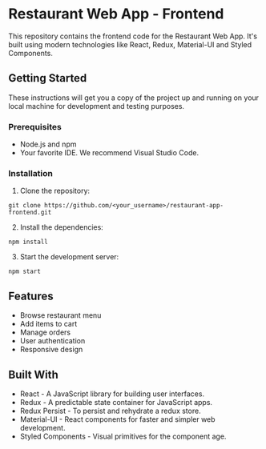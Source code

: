 # Restaurant Web App - Frontend

This repository contains the frontend code for the Restaurant Web App. It's built using modern technologies like React, Redux, Material-UI and Styled Components.

## Getting Started

These instructions will get you a copy of the project up and running on your local machine for development and testing purposes.

### Prerequisites

- Node.js and npm
- Your favorite IDE. We recommend Visual Studio Code.

### Installation

1. Clone the repository:
```
git clone https://github.com/<your_username>/restaurant-app-frontend.git
```
2. Install the dependencies:
```
npm install
```
3. Start the development server:
```
npm start
```
## Features

- Browse restaurant menu
- Add items to cart
- Manage orders
- User authentication
- Responsive design

## Built With

- React - A JavaScript library for building user interfaces.
- Redux - A predictable state container for JavaScript apps.
- Redux Persist - To persist and rehydrate a redux store.
- Material-UI - React components for faster and simpler web development.
- Styled Components - Visual primitives for the component age.
